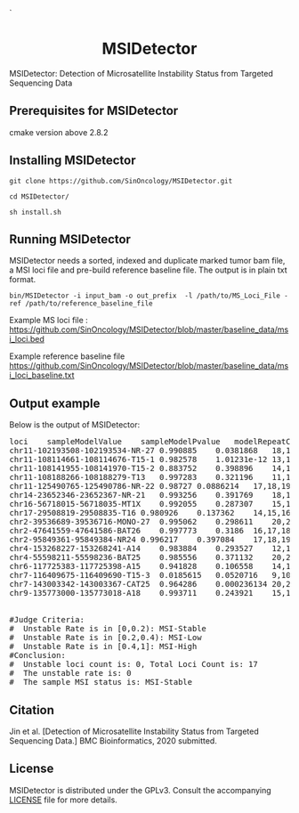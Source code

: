 `<p align="center">

  <h1 align="center">MSIDetector</h1>
</p>


MSIDetector: Detection of Microsatellite Instability Status from Targeted Sequencing Data


Prerequisites for MSIDetector
----------------
cmake version above 2.8.2

Installing MSIDetector
----------------

`git clone https://github.com/SinOncology/MSIDetector.git`

`cd MSIDetector/`

`sh install.sh`

Running MSIDetector
--------------------------
MSIDetector needs a sorted, indexed and duplicate marked tumor bam file, a MSI loci file and pre-build reference baseline file. The output is in plain txt format.

`bin/MSIDetector -i input_bam -o out_prefix  -l /path/to/MS_Loci_File -ref /path/to/reference_baseline_file`

Example MS loci file :
https://github.com/SinOncology/MSIDetector/blob/master/baseline_data/msi_loci.bed

Example reference baseline file
https://github.com/SinOncology/MSIDetector/blob/master/baseline_data/msi_loci_baseline.txt

Output example
------------
Below is the output of MSIDetector:

<pre>
loci	sampleModelValue	sampleModelPvalue	modelRepeatCountIndexes	modelMean	modelSd	modelValueThreshold	modelPvalueThreshold	sampleLociLabel
chr11-102193508-102193534-NR-27	0.990885	0.0381868	18,19,20,21,22,23,24,25,26,27,28	0.996227	0.0024656	0	3.21166e-17	stable
chr11-108114661-108114676-T15-1	0.982578	1.01231e-12	13,14,15,16,17	0.997162	0.00199567	0	6.64371e-28	stable
chr11-108141955-108141970-T15-2	0.883752	0.398896	14,15,16	0.883432	0.0208629	0	0.00443154	stable
chr11-108188266-108188279-T13	0.997283	0.321196	11,12,13,14,15	0.995515	0.00268452	0	2.22712e-08	stable
chr11-125490765-125490786-NR-22	0.98727	0.0886214	17,18,19,20,21,22,23,24	0.994232	0.00401337	0	1.68345e-06	stable
chr14-23652346-23652367-NR-21	0.993256	0.391769	18,19,20,21,22,23,24,25,26,27	0.987344	0.0310385	0	0.36861	stable
chr16-56718015-56718035-MT1X	0.992055	0.287307	15,16,17,18,19,20,21,22,23	0.994229	0.00268405	0	2.85343e-12	stable
chr17-29508819-29508835-T16	0.980926	0.137362	14,15,16,17,18,19	0.988553	0.00522284	0	5.87209e-13	stable
chr2-39536689-39536716-MONO-27	0.995062	0.298611	20,21,22,23,24,25,26,27,28,29,30,31,32,33	0.997146	0.00273892	0	2.53284e-15	stable
chr2-47641559-47641586-BAT26	0.997773	0.3186	16,17,18,19,20,21,22,23,24,25,26,27,28,29,30	0.998844	0.00159695	0	1.91513e-17	stable
chr2-95849361-95849384-NR24	0.996217	0.397084	17,18,19,20,21,22,23,24,25,26	0.995972	0.00253186	0	9.10046e-10	stable
chr4-153268227-153268241-A14	0.983884	0.293527	12,13,14,15,16	0.986729	0.00363149	0	1.4859e-06	stable
chr4-55598211-55598236-BAT25	0.985556	0.371132	20,21,22,23,24,25,26,27,28	0.989925	0.0114944	0	0.000957318	stable
chr6-117725383-117725398-A15	0.941828	0.106558	14,15,16,17	0.956682	0.00914136	0	0.000983155	stable
chr7-116409675-116409690-T15-3	0.0185615	0.0520716	9,10,11	0.00872715	0.00487327	0	1.63607e-06	stable
chr7-143003342-143003367-CAT25	0.964286	0.000236134	20,21,22,23,24,25,26,27,28	0.987817	0.00610337	0	1.48672e-06	stable
chr9-135773000-135773018-A18	0.993711	0.243921	15,16,17,18,19,20,21,22	0.988359	0.00539492	0	0.00121948	stable
<br>
#Judge Criteria:
#  Unstable Rate is in [0,0.2): MSI-Stable
#  Unstable Rate is in [0.2,0.4): MSI-Low
#  Unstable Rate is in [0.4,1]: MSI-High
#Conclusion:
#  Unstable loci count is: 0, Total Loci Count is: 17
#  The unstable rate is: 0
#  The sample MSI status is: MSI-Stable
</pre>

Citation
--------

Jin et al.
[Detection of Microsatellite Instability Status from Targeted Sequencing Data.]
BMC Bioinformatics, 2020 submitted.


License
-------
MSIDetector is distributed under the GPLv3. Consult the accompanying [LICENSE](https://github.com/SinOncology/MSIDetector/LICENSE) file for more details.
